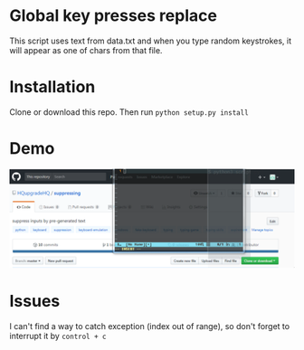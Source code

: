 # Global key presses replace 
This script uses text from data.txt and when you type random keystrokes, it will appear as one of chars from that file.
# Installation 
Clone or download this repo. Then run `python setup.py install`
# Demo
![](https://raw.githubusercontent.com/HQupgradeHQ/suppressing/master/demo.gif)
# Issues 
I can't find a way to  catch exception (index out of range), so don't forget to  interrupt it by `control + c`
